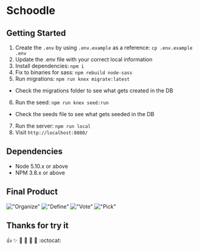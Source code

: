 # Schoodle


## Getting Started

1. Create the `.env` by using `.env.example` as a reference: `cp .env.example .env`
2. Update the .env file with your correct local information
3. Install dependencies: `npm i`
4. Fix to binaries for sass: `npm rebuild node-sass`
5. Run migrations: `npm run knex migrate:latest`
  - Check the migrations folder to see what gets created in the DB
6. Run the seed: `npm run knex seed:run`
  - Check the seeds file to see what gets seeded in the DB
7. Run the server: `npm run local`
8. Visit `http://localhost:8080/`

## Dependencies

- Node 5.10.x or above
- NPM 3.8.x or above

## Final Product

!["Organize"](/docs/-m.png)
!["Define"](/docs/-new.png)
!["Vote"](/docs/.png)
!["Pick"](/docs/t.png)

## Thanks for try it
:+1: :sparkles: :camel: :tada:
:rocket: :metal: :octocat: